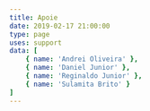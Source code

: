 ```yaml
---
title: Apoie
date: 2019-02-17 21:00:00
type: page
uses: support
data: [
    { name: 'Andrei Oliveira' },
    { name: 'Daniel Junior' },
    { name: 'Reginaldo Junior' },
    { name: 'Sulamita Brito' }
]
---
```


